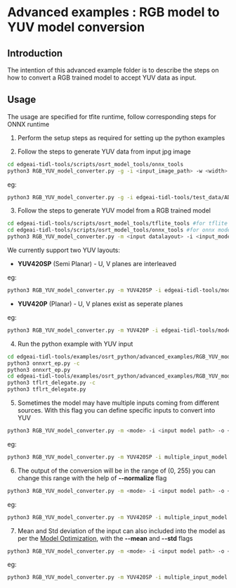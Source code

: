 # Advanced examples : RGB model to YUV model conversion

## Introduction 

The intention of this advanced example folder is to describe the steps on how to convert a RGB trained model to accept YUV data as input. 


## Usage

The usage are specified for tfite runtime, follow corresponding steps for ONNX runtime

1. Perform the setup steps as required for setting up the python examples

2. Follow the steps to generate YUV data from input jpg image

```bash
cd edgeai-tidl-tools/scripts/osrt_model_tools/onnx_tools 
python3 RGB_YUV_model_converter.py -g -i <input_image_path> -w <width> -l <height>
```
eg:
```bash
python3 RGB_YUV_model_converter.py -g -i edgeai-tidl-tools/test_data/ADE_val_00001801.jpg -w 224 -l 224
```

3. Follow the steps to generate YUV model from a RGB trained model
```bash
cd edgeai-tidl-tools/scripts/osrt_model_tools/tflite_tools #for tflite models
cd edgeai-tidl-tools/scripts/osrt_model_tools/onnx_tools #for onnx models
python3 RGB_YUV_model_converter.py -m <input datalayout> -i <input_model_path> -o <output_model_path>
```
We currently support two YUV layouts:
* **YUV420SP** (Semi Planar) - U, V planes are interleaved

eg:
```bash
python3 RGB_YUV_model_converter.py -m YUV420SP -i edgeai-tidl-tools/models/public/mobilenet_v1_1.0_224.onnx -o edgeai-tidl-tools/models/public/mobilenet_v1_1.0_224_yuv.onnx
```

* **YUV420P** (Planar) - U, V planes exist as seperate planes

eg:
```bash
python3 RGB_YUV_model_converter.py -m YUV420P -i edgeai-tidl-tools/models/public/mobilenet_v1_1.0_224.onnx -o edgeai-tidl-tools/models/public/mobilenet_v1_1.0_224_yuv.onnx
```

4. Run the python example with YUV input
```bash
cd edgeai-tidl-tools/examples/osrt_python/advanced_examples/RGB_YUV_model_conversion/ort # for onnx
python3 onnxrt_ep.py -c
python3 onnxrt_ep.py 
cd edgeai-tidl-tools/examples/osrt_python/advanced_examples/RGB_YUV_model_conversion/tfl # for tfl
python3 tflrt_delegate.py -c
python3 tflrt_delegate.py 
```

5. Sometimes the model may have multiple inputs coming from different sources. With this flag you can define specific inputs to convert into YUV

```bash
python3 RGB_YUV_model_converter.py -m <mode> -i <input model path> -o <output model path> --input_names <input node names> 
```

eg:
```bash
python3 RGB_YUV_model_converter.py -m YUV420SP -i multiple_input_model.onnx -o resnet_yuv.onnx --input_names input.1 input.5 
```

6. The output of the conversion will be in the range of (0, 255) you can change this range with the help of **--normalize** flag

```bash
python3 RGB_YUV_model_converter.py -m <mode> -i <input model path> -o <output model path> --normalize <normalize scale>
```
eg:
```bash
python3 RGB_YUV_model_converter.py -m YUV420SP -i multiple_input_model.onnx -o resnet_yuv.onnx --input_names input.1 input.5 --normalize 255.0
```

7. Mean and Std deviation of the input can also included into the model as per the [Model Optimization](../../../../scripts/README.md#model-optimization), with the **--mean** and **--std** flags

```bash
python3 RGB_YUV_model_converter.py -m <mode> -i <input model path> -o <output model path> --normalize <normalize scale> --mean <space seperaed mean values> --std <space seperated std values>
```
eg:
```bash
python3 RGB_YUV_model_converter.py -m YUV420SP -i multiple_input_model.onnx -o resnet_yuv.onnx --normalize 255.0 --mean 0.485 0.456 0.406 --std 0.229 0.224 0.225
```
